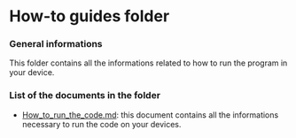 # How-to guides folder

### General informations
This folder contains all the informations related to how to run the program in your device.

### List of the documents in the folder
- [How_to_run_the_code.md](https://github.com/JustWhit3/Matrix-Class/blob/master/How-to%20guides/How_to_run_the_code.md): this document contains all the informations necessary to run the code on your devices.
